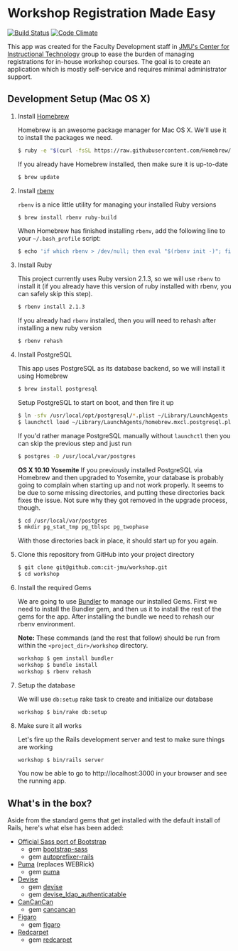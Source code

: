 # Workshop Registration Made Easy

[![Build Status](https://travis-ci.org/cit-jmu/workshop.svg?branch=master)](https://travis-ci.org/cit-jmu/workshop)
[![Code Climate](https://codeclimate.com/github/cit-jmu/workshop/badges/gpa.svg)](https://codeclimate.com/github/cit-jmu/workshop)

This app was created for the Faculty Development staff in [JMU's Center for Instructional Technology](http://cit.jmu.edu/) group to ease the burden of managing registrations for in-house workshop courses.  The goal is to create an application which is mostly self-service and requires minimal administrator support.

## Development Setup (Mac OS X)

1. Install [Homebrew](http://brew.sh/)

   Homebrew is an awesome package manager for Mac OS X.  We'll use it to install the packages we need.

   ~~~ sh
   $ ruby -e "$(curl -fsSL https://raw.githubusercontent.com/Homebrew/install/master/install)"
   ~~~

   If you already have Homebrew installed, then make sure it is up-to-date

   ~~~ sh
   $ brew update
   ~~~

2. Install [rbenv](https://github.com/sstephenson/rbenv)

   `rbenv` is a nice little utility for managing your installed Ruby versions

   ~~~ sh
   $ brew install rbenv ruby-build
   ~~~

   When Homebrew has finished installing `rbenv`, add the following line to your `~/.bash_profile` script:

   ~~~ sh
   $ echo 'if which rbenv > /dev/null; then eval "$(rbenv init -)"; fi' >> ~/.bash_profile
   ~~~

3. Install Ruby

   This project currently uses Ruby version 2.1.3, so we will use `rbenv` to install it (if you already have this version of ruby installed with rbenv, you can safely skip this step).

   ~~~ sh
   $ rbenv install 2.1.3
   ~~~

   If you already had `rbenv` installed, then you will need to rehash after installing a new ruby version

   ~~~ sh
   $ rbenv rehash
   ~~~

4. Install PostgreSQL

   This app uses PostgreSQL as its database backend, so we will install it using Homebrew

   ~~~ sh
   $ brew install postgresql
   ~~~

   Setup PostgreSQL to start on boot, and then fire it up

   ~~~ sh
   $ ln -sfv /usr/local/opt/postgresql/*.plist ~/Library/LaunchAgents
   $ launchctl load ~/Library/LaunchAgents/homebrew.mxcl.postgresql.plist
   ~~~

   If you'd rather manage PostgreSQL manually without `launchctl` then you can skip the previous step and just run

   ~~~ sh
   $ postgres -D /usr/local/var/postgres
   ~~~
   
   **OS X 10.10 Yosemite**
   If you previously installed PostgreSQL via Homebrew and then upgraded to Yosemite,
   your database is probably going to complain when starting up and not work properly.
   It seems to be due to some missing directories, and putting these directories back
   fixes the issue.  Not sure why they got removed in the upgrade process, though.
   
   ~~~ sh
   $ cd /usr/local/var/postgres
   $ mkdir pg_stat_tmp pg_tblspc pg_twophase
   ~~~
   
   With those directories back in place, it should start up for you again.


5. Clone this repository from GitHub into your project directory

   ~~~ sh
   $ git clone git@github.com:cit-jmu/workshop.git
   $ cd workshop
   ~~~

6. Install the required Gems

   We are going to use [Bundler](http://bundler.io/) to manage our installed Gems.  First we need to install the Bundler gem, and then us it to install the rest of the gems for the app.  After installing the bundle we need to rehash our rbenv environment.

   **Note:** These commands (and the rest that follow) should be run from within the `<project_dir>/workshop` directory.

   ~~~ sh
   workshop $ gem install bundler
   workshop $ bundle install
   workshop $ rbenv rehash
   ~~~

7. Setup the database

   We will use `db:setup` rake task to create and initialize our database

   ~~~ sh
   workshop $ bin/rake db:setup
   ~~~

8. Make sure it all works

   Let's fire up the Rails development server and test to make sure things are working

   ~~~ sh
   workshop $ bin/rails server
   ~~~

   You now be able to go to http://localhost:3000 in your browser and see the running app.

## What's in the box?

Aside from the standard gems that get installed with the default install of Rails, here's what else has been added:

* [Official Sass port of Bootstrap](http://getbootstrap.com/css/#sass)
  * gem [bootstrap-sass](https://rubygems.org/gems/bootstrap-sass)
  * gem [autoprefixer-rails](https://rubygems.org/gems/autoprefixer-rails)
* [Puma](http://puma.io/) (replaces WEBRick)
  * gem [puma](https://rubygems.org/gems/puma)
* [Devise](https://github.com/plataformatec/devise)
  * gem [devise](https://rubygems.org/gems/devise)
  * gem [devise_ldap_authenticatable](https://rubygems.org/gems/devise_ldap_authenticatable)
* [CanCanCan](https://github.com/CanCanCommunity/cancancan)
  * gem [cancancan](https://rubygems.org/gems/cancancan)
* [Figaro](https://github.com/laserlemon/figaro)
  * gem [figaro](https://rubygems.org/gems/figaro)
* [Redcarpet](https://github.com/vmg/redcarpet)
  * gem [redcarpet](https://rubygems.org/gems/redcarpet)
